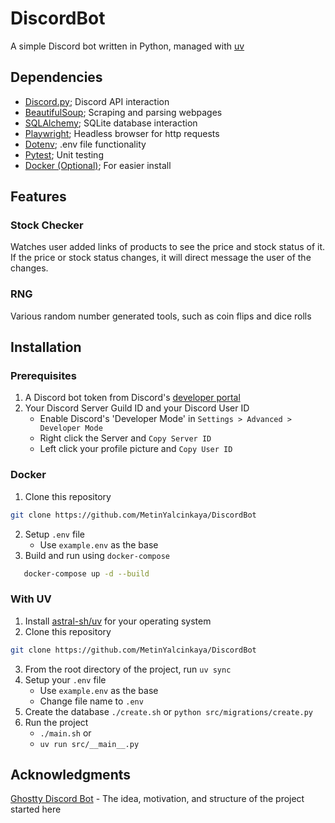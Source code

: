 # DiscordBot

A simple Discord bot written in Python, managed with [uv](https://github.com/astral-sh/uv)

## Dependencies

- [Discord.py](https://github.com/Rapptz/discord.py); Discord API interaction
- [BeautifulSoup](https://code.launchpad.net/beautifulsoup); Scraping and parsing webpages
- [SQLAlchemy](https://github.com/sqlalchemy/sqlalchemy); SQLite database interaction
- [Playwright](https://github.com/microsoft/playwright-python); Headless browser for http requests
- [Dotenv](https://github.com/theskumar/python-dotenv); .env file functionality
- [Pytest](https://github.com/pytest-dev/pytest/); Unit testing
- [Docker (Optional)](https://docker.com); For easier install

## Features

### Stock Checker

Watches user added links of products to see the price and stock status of it. If
the price or stock status changes, it will direct message the user of the
changes.

### RNG

Various random number generated tools, such as coin flips and dice rolls

## Installation

### Prerequisites

1. A Discord bot token from Discord's [developer portal](https://discordapp.com/developers/applications/)
2. Your Discord Server Guild ID and your Discord User ID
   - Enable Discord's 'Developer Mode' in `Settings > Advanced > Developer Mode`
   - Right click the Server and `Copy Server ID`
   - Left click your profile picture and `Copy User ID`

### Docker

1. Clone this repository

```bash
git clone https://github.com/MetinYalcinkaya/DiscordBot
```

2. Setup `.env` file
   - Use `example.env` as the base
3. Build and run using `docker-compose`

```bash
   docker-compose up -d --build
```

### With UV

1. Install [astral-sh/uv](https://github.com/astral-sh/uv?tab=readme-ov-file#installation) for your operating system
2. Clone this repository

```bash
git clone https://github.com/MetinYalcinkaya/DiscordBot
```

3. From the root directory of the project, run `uv sync`
4. Setup your `.env` file
   - Use `example.env` as the base
   - Change file name to `.env`
5. Create the database
   `./create.sh`
   or `python src/migrations/create.py`
6. Run the project
   - `./main.sh` or
   - `uv run src/__main__.py`

## Acknowledgments

[Ghostty Discord Bot](https://github.com/ghostty-org/discord-bot/) - The idea, motivation, and structure of the project started here
